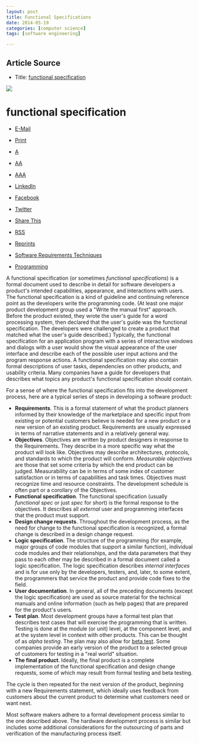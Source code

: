 ```yaml
---
layout: post
title: Functional Specifications
date: 2014-05-19
categories: [computer science]
tags: [software engineering]

---
```



## Article Source
* Title: [functional specification](http://searchsoftwarequality.techtarget.com/definition/functional-specification)

[![](http://sungsoo.github.com/images/gtc.png)](http://sungsoo.github.com/images/gtc.png)

functional specification
========================

-   [E-Mail](# "Email a Friend")
-   [Print](http://searchsoftwarequality.techtarget.com/definition/functional-specification?vgnextfmt=print "Print This Page")
-   [A](# "Change Font Size")
-   [AA](# "Change Font Size")
-   [AAA](# "Change Font Size")
-   [LinkedIn](# "Add to LinkedIn")
-   [Facebook](#)
-   [Twitter](# "Add to Twitter")
-   [Share This](#)
-   [RSS](http://searchsoftwarequality.techtarget.com/rss/ContentSyndication.xml)
-   [Reprints](http://reprints.ygsgroup.com/m/techtarget "Reprints")

-   [Software Requirements
    Techniques](http://searchsoftwarequality.techtarget.com/resources/Software-Requirements-Gathering-Techniques)
-   [Programming](http://whatis.techtarget.com/glossary/Programming)

A functional specification (or sometimes *functional specifications*) is
a formal document used to describe in detail for software developers a
product's intended capabilities, appearance, and interactions with
users. The functional specification is a kind of guideline and
continuing reference point as the developers write the programming code.
(At least one major product development group used a "Write the manual
first" approach. Before the product existed, they wrote the user's guide
for a word processing system, then declared that the user's guide was
the functional specification. The developers were challenged to create a
product that matched what the user's guide described.) Typically, the
functional specification for an application program with a series of
interactive windows and dialogs with a user would show the visual
appearance of the user interface and describe each of the possible user
input actions and the program response actions. A functional
specification may also contain formal descriptions of user tasks,
dependencies on other products, and usability criteria. Many companies
have a guide for developers that describes what topics any product's
functional specification should contain.

For a sense of where the functional specification fits into the
development process, here are a typical series of steps in developing a
software product:

-   **Requirements**. This is a formal statement of what the product
    planners informed by their knowledge of the marketplace and specific
    input from existing or potential customers believe is needed for a
    new product or a new version of an existing product. Requirements
    are usually expressed in terms of narrative statements and in a
    relatively general way.
-   **Objectives**. Objectives are written by product designers in
    response to the Requirements. They describe in a more specific way
    what the product will look like. Objectives may describe
    architectures, protocols, and standards to which the product will
    conform. *Measurable objectives* are those that set some criteria by
    which the end product can be judged. Measurability can be in terms
    of some index of customer satisfaction or in terms of capabilities
    and task times. Objectives must recognize time and resource
    constraints. The development schedule is often part or a corollary
    of the Objectives.
-   **Functional specification**. The functional specification (usually
    *functional spec* or just *spec* for short) is the formal response
    to the objectives. It describes all *external* user and programming
    interfaces that the product must support.
-   **Design change requests**. Throughout the development process, as
    the need for change to the functional specification is recognized, a
    formal change is described in a design change request.
-   **Logic specification**. The structure of the programming (for
    example, major groups of code modules that support a similar
    function), individual code modules and their relationships, and the
    data parameters that they pass to each other may be described in a
    formal document called a logic specification. The logic
    specification describes *internal interfaces* and is for use only by
    the developers, testers, and, later, to some extent, the programmers
    that service the product and provide code fixes to the field.
-   **User documentation**. In general, all of the preceding documents
    (except the logic specification) are used as source material for the
    technical manuals and online information (such as help pages) that
    are prepared for the product's users.
-   **Test plan**. Most development groups have a formal test plan that
    describes test cases that will exercise the programming that is
    written. Testing is done at the module (or unit) level, at the
    component level, and at the system level in context with other
    products. This can be thought of as *alpha testing*. The plan may
    also allow for [beta
    test](http://searchcio-midmarket.techtarget.com/definition/beta-test).
    Some companies provide an early version of the product to a selected
    group of customers for testing in a "real world" situation.
-   **The final product**. Ideally, the final product is a complete
    implementation of the functional specification and design change
    requests, some of which may result from formal testing and beta
    testing.

The cycle is then repeated for the next version of the product,
beginning with a new Requirements statement, which ideally uses feedback
from customers about the current product to determine what customers
need or want next.

Most software makers adhere to a formal development process similar to
the one described above. The hardware development process is similar but
includes some additional considerations for the outsourcing of parts and
verification of the manufacturing process itself.
